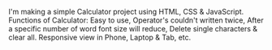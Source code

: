I'm making a simple Calculator project using HTML, CSS & JavaScript.
Functions of Calculator: Easy to use, Operator's couldn't written twice, After a specific number of word font size will reduce,
Delete single characters & clear all.
Responsive view in Phone, Laptop & Tab, etc.
